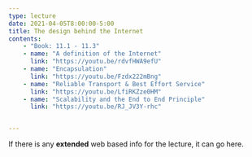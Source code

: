 ```yaml
---
type: lecture
date: 2021-04-05T8:00:00-5:00
title: The design behind the Internet
contents:
    - "Book: 11.1 - 11.3"
    - name: "A definition of the Internet"
      link: "https://youtu.be/rdvfHWA9efU"
    - name: "Encapsulation"
      link: "https://youtu.be/Fzdx222mBng"
    - name: "Reliable Transport & Best Effort Service"
      link: "https://youtu.be/LfiRKZze0HM"
    - name: "Scalability and the End to End Principle"
      link: "https://youtu.be/RJ_JV3Y-rhc"


---
```


If there is any **extended** web based info for the lecture, it can go here.
